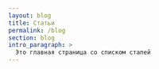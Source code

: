 ```yaml
---
layout: blog
title: Статьи
permalink: /blog
section: blog
intro_paragraph: >
  Это главная страница со списком стапей
---
```

